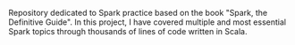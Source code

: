 Repository dedicated to Spark practice based on the book "Spark, the Definitive Guide".
In this project, I have covered multiple and most essential Spark topics through thousands of lines of code written in Scala.
